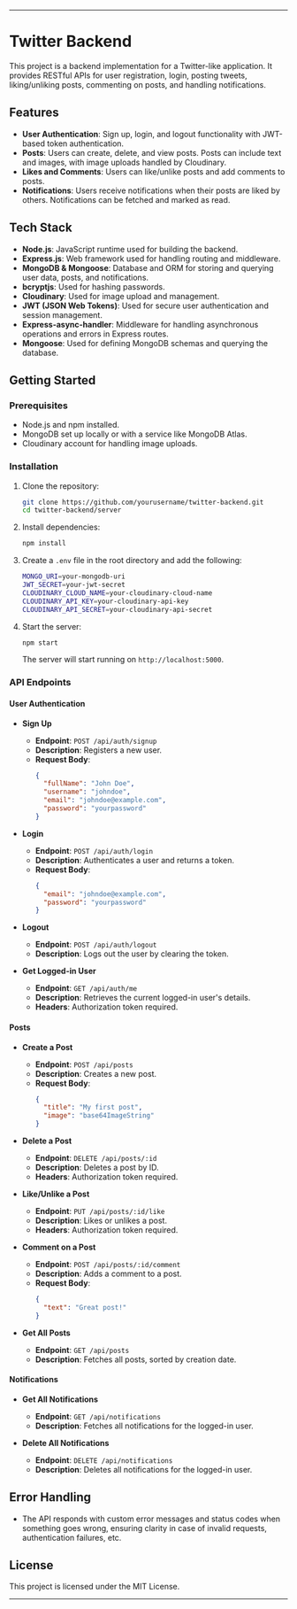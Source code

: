 

---

# Twitter Backend

This project is a backend implementation for a Twitter-like application. It provides RESTful APIs for user registration, login, posting tweets, liking/unliking posts, commenting on posts, and handling notifications.

## Features

- **User Authentication**: Sign up, login, and logout functionality with JWT-based token authentication.
- **Posts**: Users can create, delete, and view posts. Posts can include text and images, with image uploads handled by Cloudinary.
- **Likes and Comments**: Users can like/unlike posts and add comments to posts.
- **Notifications**: Users receive notifications when their posts are liked by others. Notifications can be fetched and marked as read.

## Tech Stack

- **Node.js**: JavaScript runtime used for building the backend.
- **Express.js**: Web framework used for handling routing and middleware.
- **MongoDB & Mongoose**: Database and ORM for storing and querying user data, posts, and notifications.
- **bcryptjs**: Used for hashing passwords.
- **Cloudinary**: Used for image upload and management.
- **JWT (JSON Web Tokens)**: Used for secure user authentication and session management.
- **Express-async-handler**: Middleware for handling asynchronous operations and errors in Express routes.
- **Mongoose**: Used for defining MongoDB schemas and querying the database.

## Getting Started

### Prerequisites

- Node.js and npm installed.
- MongoDB set up locally or with a service like MongoDB Atlas.
- Cloudinary account for handling image uploads.

### Installation

1. Clone the repository:
   ```bash
   git clone https://github.com/yourusername/twitter-backend.git
   cd twitter-backend/server
   
   ```

2. Install dependencies:
   ```bash
   npm install
   ```

3. Create a `.env` file in the root directory and add the following:
   ```bash
   MONGO_URI=your-mongodb-uri
   JWT_SECRET=your-jwt-secret
   CLOUDINARY_CLOUD_NAME=your-cloudinary-cloud-name
   CLOUDINARY_API_KEY=your-cloudinary-api-key
   CLOUDINARY_API_SECRET=your-cloudinary-api-secret
   ```

4. Start the server:
   ```bash
   npm start
   ```

   The server will start running on `http://localhost:5000`.

### API Endpoints

#### User Authentication

- **Sign Up**
  - **Endpoint**: `POST /api/auth/signup`
  - **Description**: Registers a new user.
  - **Request Body**:
    ```json
    {
      "fullName": "John Doe",
      "username": "johndoe",
      "email": "johndoe@example.com",
      "password": "yourpassword"
    }
    ```

- **Login**
  - **Endpoint**: `POST /api/auth/login`
  - **Description**: Authenticates a user and returns a token.
  - **Request Body**:
    ```json
    {
      "email": "johndoe@example.com",
      "password": "yourpassword"
    }
    ```

- **Logout**
  - **Endpoint**: `POST /api/auth/logout`
  - **Description**: Logs out the user by clearing the token.

- **Get Logged-in User**
  - **Endpoint**: `GET /api/auth/me`
  - **Description**: Retrieves the current logged-in user's details.
  - **Headers**: Authorization token required.

#### Posts

- **Create a Post**
  - **Endpoint**: `POST /api/posts`
  - **Description**: Creates a new post.
  - **Request Body**:
    ```json
    {
      "title": "My first post",
      "image": "base64ImageString"
    }
    ```

- **Delete a Post**
  - **Endpoint**: `DELETE /api/posts/:id`
  - **Description**: Deletes a post by ID.
  - **Headers**: Authorization token required.

- **Like/Unlike a Post**
  - **Endpoint**: `PUT /api/posts/:id/like`
  - **Description**: Likes or unlikes a post.
  - **Headers**: Authorization token required.

- **Comment on a Post**
  - **Endpoint**: `POST /api/posts/:id/comment`
  - **Description**: Adds a comment to a post.
  - **Request Body**:
    ```json
    {
      "text": "Great post!"
    }
    ```

- **Get All Posts**
  - **Endpoint**: `GET /api/posts`
  - **Description**: Fetches all posts, sorted by creation date.

#### Notifications

- **Get All Notifications**
  - **Endpoint**: `GET /api/notifications`
  - **Description**: Fetches all notifications for the logged-in user.

- **Delete All Notifications**
  - **Endpoint**: `DELETE /api/notifications`
  - **Description**: Deletes all notifications for the logged-in user.

## Error Handling

- The API responds with custom error messages and status codes when something goes wrong, ensuring clarity in case of invalid requests, authentication failures, etc.

## License

This project is licensed under the MIT License.

---
